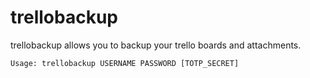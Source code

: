 # trellobackup
trellobackup allows you to backup your trello boards and attachments.

````
Usage: trellobackup USERNAME PASSWORD [TOTP_SECRET]
````